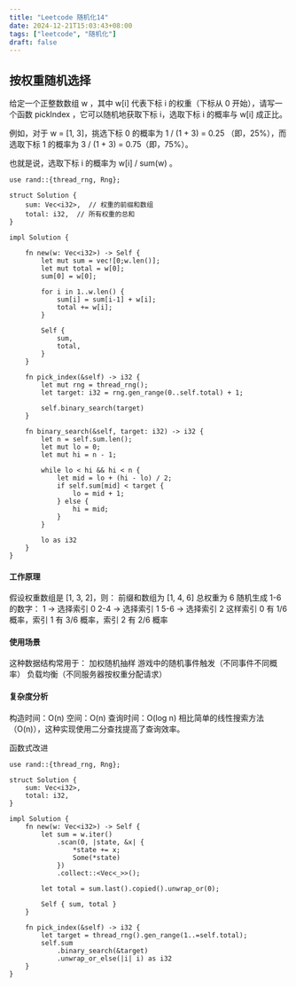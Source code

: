 ```yaml
---
title: "Leetcode 随机化14"
date: 2024-12-21T15:03:43+08:00
tags: ["leetcode", "随机化"]
draft: false
---
```


## 按权重随机选择

给定一个正整数数组 w ，其中 w[i] 代表下标 i 的权重（下标从 0 开始），请写一个函数 pickIndex ，它可以随机地获取下标 i，选取下标 i 的概率与 w[i] 成正比。

例如，对于 w = [1, 3]，挑选下标 0 的概率为 1 / (1 + 3) = 0.25 （即，25%），而选取下标 1 的概率为 3 / (1 + 3) = 0.75（即，75%）。

也就是说，选取下标 i 的概率为 w[i] / sum(w) 。

```
use rand::{thread_rng, Rng};

struct Solution {
    sum: Vec<i32>,  // 权重的前缀和数组
    total: i32,  // 所有权重的总和
}

impl Solution {

    fn new(w: Vec<i32>) -> Self {
        let mut sum = vec![0;w.len()];
        let mut total = w[0];
        sum[0] = w[0];

        for i in 1..w.len() {
            sum[i] = sum[i-1] + w[i];
            total += w[i];
        }

        Self {
            sum, 
            total,  
        }
    }
    
    fn pick_index(&self) -> i32 {
        let mut rng = thread_rng();
        let target: i32 = rng.gen_range(0..self.total) + 1;

        self.binary_search(target)
    }

    fn binary_search(&self, target: i32) -> i32 {
        let n = self.sum.len();
        let mut lo = 0;
        let mut hi = n - 1;

        while lo < hi && hi < n {
            let mid = lo + (hi - lo) / 2;
            if self.sum[mid] < target {
                lo = mid + 1;
            } else {
                hi = mid;
            }
        }

        lo as i32
    }
}
```
#### 工作原理
假设权重数组是 [1, 3, 2]，则：
前缀和数组为 [1, 4, 6]
总权重为 6
随机生成 1-6 的数字：
1 → 选择索引 0
2-4 → 选择索引 1
5-6 → 选择索引 2
这样索引 0 有 1/6 概率，索引 1 有 3/6 概率，索引 2 有 2/6 概率
#### 使用场景
这种数据结构常用于：
加权随机抽样
游戏中的随机事件触发（不同事件不同概率）
负载均衡（不同服务器按权重分配请求）
#### 复杂度分析
构造时间：O(n)
空间：O(n)
查询时间：O(log n)
相比简单的线性搜索方法（O(n)），这种实现使用二分查找提高了查询效率。

函数式改进
```
use rand::{thread_rng, Rng};

struct Solution {
    sum: Vec<i32>,
    total: i32,
}

impl Solution {
    fn new(w: Vec<i32>) -> Self {
        let sum = w.iter()
            .scan(0, |state, &x| {
                *state += x;
                Some(*state)
            })
            .collect::<Vec<_>>();
        
        let total = sum.last().copied().unwrap_or(0);

        Self { sum, total }
    }
    
    fn pick_index(&self) -> i32 {
        let target = thread_rng().gen_range(1..=self.total);
        self.sum
            .binary_search(&target)
            .unwrap_or_else(|i| i) as i32
    }
}
```